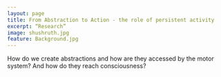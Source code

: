 ```yaml
---
layout: page
title: From Abstraction to Action - the role of persistent activity
excerpt: “Research”
image: shushruth.jpg
feature: Background.jpg
---
```


How do we create abstractions and how are they accessed by the motor system? And how do they reach consciousness?

